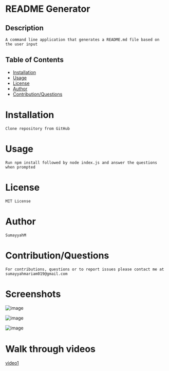 # README Generator
  
  ## Description
    A command line application that generates a README.md file based on the user input
  
  
  ## Table of Contents
   * [Installation](#Installation)
   * [Usage](#usage)
   * [License](#license)
   * [Author](#author)
   * [Contribution/Questions](#contribution/questions)
    
  # Installation
    Clone repository from GitHub
  
  # Usage
    Run npm install followed by node index.js and answer the questions when prompted
  
  # License
    MIT License
  
  # Author
    SumayyahM
  
  # Contribution/Questions
    For contributions, questions or to report issues please contact me at sumayyahmariam019@gmail.com
    
  # Screenshots
  
  ![image](https://user-images.githubusercontent.com/66535567/92773688-7005e300-f362-11ea-8974-ecf981a627c9.png)
  
  ![image](https://user-images.githubusercontent.com/66535567/92773838-91ff6580-f362-11ea-9af9-ea72f1be7ccc.png)

  ![image](https://user-images.githubusercontent.com/66535567/92774076-beb37d00-f362-11ea-9804-d3589ddbdd10.png)  
  
  # Walk through videos
  
  [video1](https://j.gifs.com/XLWYXl.gif)
  
  
    
